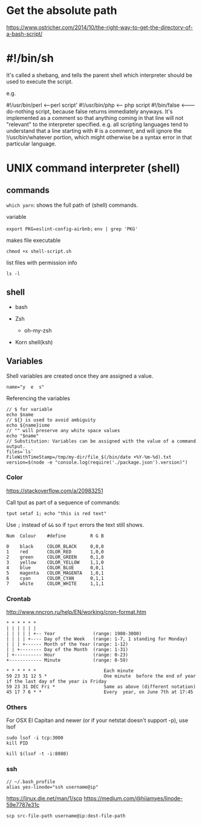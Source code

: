 # Get the absolute path
https://www.ostricher.com/2014/10/the-right-way-to-get-the-directory-of-a-bash-script/

# #!/bin/sh
It's called a shebang, and tells the parent shell which interpreter should be used to execute the script.

e.g.

#!/usr/bin/perl   <--perl script'
#!/usr/bin/php <-- php script
#!/bin/false <--- do-nothing script, because false returns immediately anyways.
It's implemented as a comment so that anything coming in that line will not "relevant" to the interpreter specified. e.g. all scripting languages tend to understand that a line starting with # is a comment, and will ignore the !/usr/bin/whatever portion, which might otherwise be a syntax error in that particular language.


# UNIX command interpreter (shell)

## commands

`which yarn`: shows the full path of (shell) commands.

variable

`export PKG=eslint-config-airbnb;`
`env | grep 'PKG'`

makes file executable

`chmod +x shell-script.sh`

list files with permission info

`ls -l`

## shell

* bash

* Zsh
    * oh-my-zsh

* Korn shell(ksh)


## Variables

Shell variables are created once they are assigned a value.

```
name="y  e  s"
```

Referencing the variables

```
// $ for variable
echo $name
// ${} is used to avoid ambiguity
echo ${name}isme
// "" will preserve any white space values
echo "$name"
// Substitution: Variables can be assigned with the value of a command output.
files=`ls`
FileWithTimeStamp=/tmp/my-dir/file_$(/bin/date +%Y-%m-%d).txt
version=$(node -e "console.log(require('./package.json').version)")

```


### Color

https://stackoverflow.com/a/20983251

Call tput as part of a sequence of commands:

```
tput setaf 1; echo "this is red text"
```

Use `;` instead of `&&` so if `tput` errors the text still shows.

```
Num  Colour    #define         R G B

0    black     COLOR_BLACK     0,0,0
1    red       COLOR_RED       1,0,0
2    green     COLOR_GREEN     0,1,0
3    yellow    COLOR_YELLOW    1,1,0
4    blue      COLOR_BLUE      0,0,1
5    magenta   COLOR_MAGENTA   1,0,1
6    cyan      COLOR_CYAN      0,1,1
7    white     COLOR_WHITE     1,1,1
```

### Crontab

http://www.nncron.ru/help/EN/working/cron-format.htm

```
* * * * * *
| | | | | | 
| | | | | +-- Year              (range: 1900-3000)
| | | | +---- Day of the Week   (range: 1-7, 1 standing for Monday)
| | | +------ Month of the Year (range: 1-12)
| | +-------- Day of the Month  (range: 1-31)
| +---------- Hour              (range: 0-23)
+------------ Minute            (range: 0-59)
```

```
* * * * * *                         Each minute
59 23 31 12 5 *                     One minute  before the end of year if the last day of the year is Friday									
59 23 31 DEC Fri *                  Same as above (different notation)
45 17 7 6 * *                       Every  year, on June 7th at 17:45
```

### Others

For OSX El Capitan and newer (or if your netstat doesn't support -p), use lsof

```
sudo lsof -i tcp:3000 
kill PID
```

```
kill $(lsof -t -i:8080)
```


### ssh

```
// ~/.bash_profile
alias yes-linode="ssh username@ip"
```

https://linux.die.net/man/1/scp
https://medium.com/@hiiamyes/linode-59e7787e31c
```
scp src-file-path username@ip:dest-file-path
```
